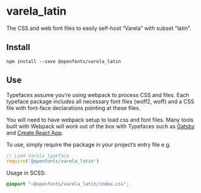 
# varela_latin

The CSS and web font files to easily self-host “Varela” with subset "latin".

## Install

`npm install --save @openfonts/varela_latin`

## Use

Typefaces assume you’re using webpack to process CSS and files. Each typeface
package includes all necessary font files (woff2, woff) and a CSS file with
font-face declarations pointing at these files.

You will need to have webpack setup to load css and font files. Many tools built
with Webpack will work out of the box with Typefaces such as [Gatsby](https://github.com/gatsbyjs/gatsby)
and [Create React App](https://github.com/facebookincubator/create-react-app).

To use, simply require the package in your project’s entry file e.g.

```javascript
// Load Varela typeface
require('@openfonts/varela_latin')
```

Usage in SCSS:
```scss
@import "~@openfonts/varela_latin/index.css";
```
